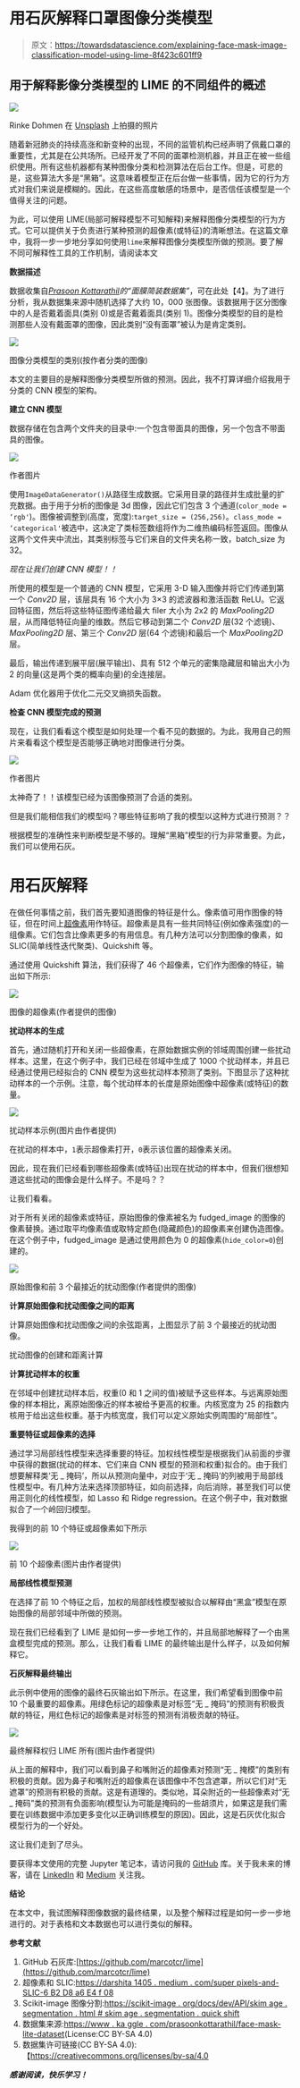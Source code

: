 # 用石灰解释口罩图像分类模型

> 原文：<https://towardsdatascience.com/explaining-face-mask-image-classification-model-using-lime-8f423c601ff9>

## 用于解释影像分类模型的 LIME 的不同组件的概述

![](img/4a8618aefc0ea14efccbdfb134e422b2.png)

Rinke Dohmen 在 [Unsplash](https://unsplash.com/s/photos/facemask?utm_source=unsplash&utm_medium=referral&utm_content=creditCopyText) 上拍摄的照片

随着新冠肺炎的持续高涨和新变种的出现，不同的监管机构已经声明了佩戴口罩的重要性，尤其是在公共场所。已经开发了不同的面罩检测机器，并且正在被一些组织使用。所有这些机器都有某种图像分类和检测算法在后台工作。但是，可悲的是，这些算法大多是“黑箱”。这意味着模型正在后台做一些事情，因为它的行为方式对我们来说是模糊的。因此，在这些高度敏感的场景中，是否信任该模型是一个值得关注的问题。

为此，可以使用 LIME(局部可解释模型不可知解释)来解释图像分类模型的行为方式。它可以提供关于负责进行某种预测的超像素(或特征)的清晰想法。在这篇文章中，我将一步一步地分享如何使用`lime`来解释图像分类模型所做的预测。要了解不同可解释性工具的工作机制，请阅读本文

[](/explainable-ai-an-illuminator-in-the-field-of-black-box-machine-learning-62d805d54a7a)  

**数据描述**

数据收集自[*Prasoon Kottarathil*](https://www.kaggle.com/prasoonkottarathil)*的“面膜简装数据集”*，可在此处【4】。为了进行分析，我从数据集来源中随机选择了大约 10，000 张图像。该数据用于区分图像中的人是否戴着面具(类别 0)或是否戴着面具(类别 1)。图像分类模型的目的是检测那些人没有戴面罩的图像，因此类别“没有面罩”被认为是肯定类别。

![](img/68c3726e135c24daa907110bf227bca0.png)

图像分类模型的类别(按作者分类的图像)

本文的主要目的是解释图像分类模型所做的预测。因此，我不打算详细介绍我用于分类的 CNN 模型的架构。

**建立 CNN 模型**

数据存储在包含两个文件夹的目录中:一个包含带面具的图像，另一个包含不带面具的图像。

![](img/c9577670747e538cbc2ce5e83d7ad57d.png)

作者图片

使用`ImageDataGenerator()`从路径生成数据。它采用目录的路径并生成批量的扩充数据。由于用于分析的图像是 3d 图像，因此它们包含 3 个通道(`color_mode = ‘rgb'`)。图像被调整到(高度，宽度):`target_size = (256,256)`。`class_mode = ‘categorical'`被选中，这决定了类标签数组将作为二维热编码标签返回。图像从这两个文件夹中流出，其类别标签与它们来自的文件夹名称一致，batch_size 为 32。

*现在让我们创建 CNN 模型！！*

所使用的模型是一个普通的 CNN 模型，它采用 3-D 输入图像并将它们传递到第一个 *Conv2D* 层，该层具有 16 个大小为 3×3 的滤波器和激活函数 ReLU。它返回特征图，然后将这些特征图传递给最大 filer 大小为 2x2 的 *MaxPooling2D* 层，从而降低特征向量的维数。然后它移动到第二个 *Conv2D* 层(32 个滤镜)、 *MaxPooling2D* 层、第三个 *Conv2D* 层(64 个滤镜)和最后一个 *MaxPooling2D* 层。

最后，输出传递到展平层(展平输出)、具有 512 个单元的密集隐藏层和输出大小为 2 的向量(这是两个类的概率向量)的全连接层。

Adam 优化器用于优化二元交叉熵损失函数。

**检查 CNN 模型完成的预测**

现在，让我们看看这个模型是如何处理一个看不见的数据的。为此，我用自己的照片来看看这个模型是否能够正确地对图像进行分类。

![](img/2ccafa7281c1a2c5f0282fb0d7af4613.png)

作者图片

太神奇了！！该模型已经为该图像预测了合适的类别。

但是我们能相信我们的模型吗？哪些特征影响了我的模型以这种方式进行预测？？

根据模型的准确性来判断模型是不够的。理解“黑箱”模型的行为非常重要。为此，我们可以使用石灰。

# **用石灰解释**

在做任何事情之前，我们首先要知道图像的特征是什么。像素值可用作图像的特征，但在时间上[超像素](https://darshita1405.medium.com/superpixels-and-slic-6b2d8a6e4f08)用作特征。超像素是具有一些共同特征(例如像素强度)的一组像素。它们包含比像素更多的有用信息。有几种方法可以分割图像的像素，如 SLIC(简单线性迭代聚类)、Quickshift 等。

通过使用 Quickshift 算法，我们获得了 46 个超像素，它们作为图像的特征，输出如下所示:

![](img/88b937eb4e3aea03048434eaa4256184.png)

图像的超像素(作者提供的图像)

**扰动样本的生成**

首先，通过随机打开和关闭一些超像素，在原始数据实例的邻域周围创建一些扰动样本。这里，在这个例子中，我们已经在邻域中生成了 1000 个扰动样本，并且已经通过使用已经拟合的 CNN 模型为这些扰动样本预测了类别。下图显示了这种扰动样本的一个示例。注意，每个扰动样本的长度是原始图像中超像素(或特征)的数量。

![](img/97f874e0351afd734955a5362aa3a635.png)

扰动样本示例(图片由作者提供)

在扰动的样本中，`1`表示超像素打开，`0`表示该位置的超像素关闭。

因此，现在我们已经看到哪些超像素(或特征)出现在扰动的样本中，但我们很想知道这些扰动的图像会是什么样子。不是吗？？

让我们看看。

对于所有关闭的超像素或特征，原始图像的像素被名为 fudged_image 的图像的像素替换。通过取平均像素值或取特定颜色(隐藏颜色)的超像素来创建伪造图像。在这个例子中，fudged_image 是通过使用颜色为 0 的超像素(`hide_color=0`)创建的。

![](img/67e9f2d754944c9c95069e7cd4c981c9.png)

原始图像和前 3 个最接近的扰动图像(作者提供的图像)

**计算原始图像和扰动图像之间的距离**

计算原始图像和扰动图像之间的余弦距离，上图显示了前 3 个最接近的扰动图像。

扰动图像的创建和距离计算

**计算扰动样本的权重**

在邻域中创建扰动样本后，权重(0 和 1 之间的值)被赋予这些样本。与远离原始图像的样本相比，离原始图像近的样本被给予更高的权重。内核宽度为 25 的指数内核用于给出这些权重。基于内核宽度，我们可以定义原始实例周围的“局部性”。

**重要特征或超像素的选择**

通过学习局部线性模型来选择重要的特征。加权线性模型是根据我们从前面的步骤中获得的数据(扰动的样本、它们来自 CNN 模型的预测和权重)拟合的。由于我们想要解释类‘无 _ 掩码’，所以从预测向量中，对应于‘无 _ 掩码’的列被用于局部线性模型中。有几种方法来选择顶部特征，如向前选择，向后消除，甚至我们可以使用正则化的线性模型，如 Lasso 和 Ridge regression。在这个例子中，我对数据拟合了一个岭回归模型。

我得到的前 10 个特征或超像素如下所示

![](img/7eb9cfa5e0e207a6b99187fb9b8ea30a.png)

前 10 个超像素(图片由作者提供)

**局部线性模型预测**

在选择了前 10 个特征之后，加权的局部线性模型被拟合以解释由“黑盒”模型在原始图像的局部邻域中所做的预测。

现在我们已经看到了 LIME 是如何一步一步地工作的，并且局部地解释了一个由黑盒模型完成的预测。那么，让我们看看 LIME 的最终输出是什么样子，以及如何解释它。

**石灰解释最终输出**

此示例中使用的图像的最终石灰输出如下所示。在这里，我们希望看到图像中前 10 个最重要的超像素。用绿色标记的超像素是对标签“无 _ 掩码”的预测有积极贡献的特征，用红色标记的超像素是对标签的预测有消极贡献的特征。

![](img/20311043bec75fa794bc786e926c07be.png)

最终解释权归 LIME 所有(图片由作者提供)

从上面的解释中，我们可以看到鼻子和嘴附近的超像素对预测“无 _ 掩模”的类别有积极的贡献。因为鼻子和嘴附近的超像素在该图像中不包含遮罩，所以它们对“无遮罩”的预测有积极的贡献。这是有道理的。类似地，耳朵附近的一些超像素对“无 _ 掩码”类的预测有负面影响(模型认为可能是掩码的一些胡须片，如果这是我们需要在训练数据中添加更多变化以正确训练模型的原因)。因此，这是石灰优化拟合模型行为的一个好处。

这让我们走到了尽头。

要获得本文使用的完整 Jupyter 笔记本，请访问我的 [GitHub](https://github.com/kunduayan/LIME_image_classification/tree/main) 库。关于我未来的博客，请在 [LinkedIn](https://www.linkedin.com/in/ayan-kundu-a86293149/) 和 [Medium](https://medium.com/@ayan.kundu09) 关注我。

**结论**

在本文中，我试图解释图像数据的最终结果，以及整个解释过程是如何一步一步地进行的。对于表格和文本数据也可以进行类似的解释。

**参考文献**

1.  GitHub 石灰库:[https://github.com/marcotcr/lime](https://github.com/marcotcr/lime)
2.  超像素和 SLIC:[https://darshita 1405 . medium . com/super pixels-and-SLIC-6 B2 D8 a6 E4 f 08](https://darshita1405.medium.com/superpixels-and-slic-6b2d8a6e4f08)
3.  Scikit-image 图像分割:[https://scikit-image . org/docs/dev/API/skim age . segmentation . html # skim age . segmentation . quick shift](https://scikit-image.org/docs/dev/api/skimage.segmentation.html#skimage.segmentation.quickshift)
4.  数据集来源:[https://www . ka ggle . com/prasoonkottarathil/face-mask-lite-dataset](https://www.kaggle.com/prasoonkottarathil/face-mask-lite-dataset)(License:CC BY-SA 4.0)
5.  数据集许可链接(CC BY-SA 4.0):【https://creativecommons.org/licenses/by-sa/4.0 

***感谢阅读，快乐学习！***